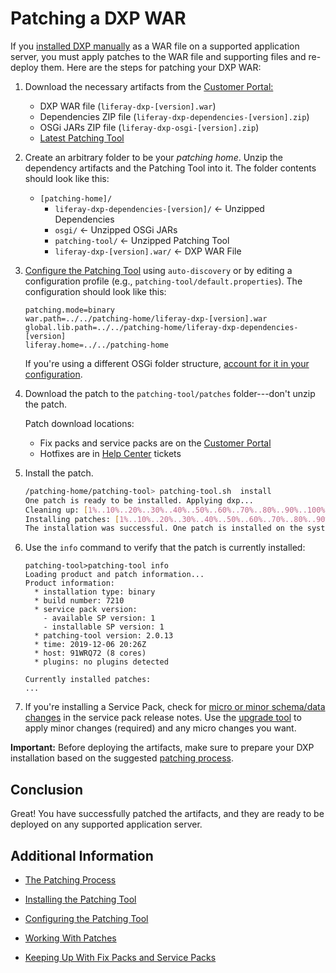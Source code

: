 # Patching a DXP WAR

If you [installed DXP manually](https://help.liferay.com/hc/en-us/articles/360029031451-Obtaining-Liferay-DXP#downloading-the-liferay-war-and-dependency-jars) as a WAR file on a supported application server, you must apply patches to the WAR file and supporting files and re-deploy them. Here are the steps for patching your DXP WAR:

1.  Download the necessary artifacts from the [Customer Portal:](https://customer.liferay.com/downloads)

    - DXP WAR file (`liferay-dxp-[version].war`)
    - Dependencies ZIP file (`liferay-dxp-dependencies-[version].zip`)
    - OSGi JARs ZIP file (`liferay-dxp-osgi-[version].zip`) 
    - [Latest Patching Tool](https://customer.liferay.com/downloads?p_p_id=com_liferay_osb_customer_downloads_display_web_DownloadsDisplayPortlet&_com_liferay_osb_customer_downloads_display_web_DownloadsDisplayPortlet_productAssetCategoryId=118191019&_com_liferay_osb_customer_downloads_display_web_DownloadsDisplayPortlet_fileTypeAssetCategoryId=118191066)

1.  Create an arbitrary folder to be your *patching home*. Unzip the dependency artifacts and the Patching Tool into it. The folder contents should look like this:

    - `[patching-home]/`
        - `liferay-dxp-dependencies-[version]/` &larr; Unzipped Dependencies
        - `osgi/` &larr; Unzipped OSGi JARs
        - `patching-tool/` &larr; Unzipped Patching Tool
        - `liferay-dxp-[version].war/` &larr; DXP WAR File

1.  [Configure the Patching Tool](./08-configuring-the-patching-tool.md) using `auto-discovery` or by editing a configuration profile (e.g.,  `patching-tool/default.properties`). The configuration should look like this:

    ```properties
    patching.mode=binary
    war.path=../../patching-home/liferay-dxp-[version].war
    global.lib.path=../../patching-home/liferay-dxp-dependencies-[version]
    liferay.home=../../patching-home
    ```

    If you're using a different OSGi folder structure, [account for it in your configuration](./08-configuring-the-patching-tool.md). 

1.  Download the patch to the `patching-tool/patches` folder---don't unzip the patch. 

    Patch download locations:

    - Fix packs and service packs are on the [Customer Portal](https://customer.liferay.com/downloads) 
    - Hotfixes are in [Help Center](https://help.liferay.com/hc) tickets

1.  Install the patch. 

    ```bash
    /patching-home/patching-tool> patching-tool.sh  install
    One patch is ready to be installed. Applying dxp...
    Cleaning up: [1%..10%..20%..30%..40%..50%..60%..70%..80%..90%..100%]
    Installing patches: [1%..10%..20%..30%..40%..50%..60%..70%..80%..90%...100%]
    The installation was successful. One patch is installed on the system.
    ```

1.  Use the `info` command to verify that the patch is currently installed:

    ```
    patching-tool>patching-tool info
    Loading product and patch information...
    Product information:
      * installation type: binary
      * build number: 7210
      * service pack version:
        - available SP version: 1
        - installable SP version: 1
      * patching-tool version: 2.0.13
      * time: 2019-12-06 20:26Z
      * host: 91WRQ72 (8 cores)
      * plugins: no plugins detected
    
    Currently installed patches: 
    ...
    ```

1.  If you're installing a Service Pack, check for [micro or minor schema/data changes](https://help.liferay.com/hc/en-us/articles/360030959231-Meaningful-Schema-Versioning) in the service pack release notes. Use the [upgrade tool](https://help.liferay.com/hc/en-us/articles/360028711612-Introduction-to-Upgrading-to-Liferay-DXP-7-2) to apply minor changes (required) and any micro changes you want. 

**Important:** Before deploying the artifacts, make sure to prepare your DXP installation based on the suggested [patching process](./05-the-patching-process.md). 

## Conclusion 

Great! You have successfully patched the artifacts, and they are ready to be deployed on any supported application server. 

## Additional Information

- [The Patching Process](./05-the-patching-process.md)

- [Installing the Patching Tool](./07-installing-the-patching-tool.md)

- [Configuring the Patching Tool](./08-configuring-the-patching-tool.md)

- [Working With Patches](./09-working-with-patches.md)

- [Keeping Up With Fix Packs and Service Packs](./11-keeping-up-with-fix-packs.md)

